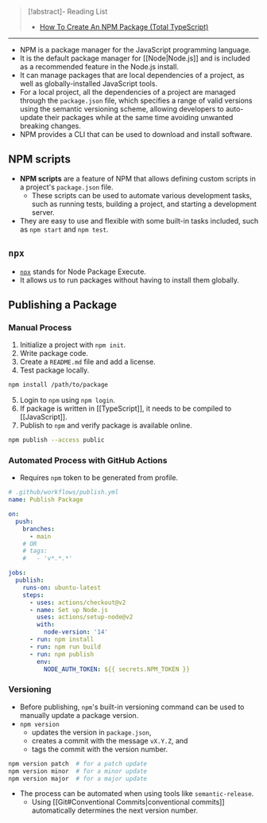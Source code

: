 > [!abstract]- Reading List
> - [How To Create An NPM Package (Total TypeScript)](https://www.totaltypescript.com/how-to-create-an-npm-package)

---

- NPM is a package manager for the JavaScript programming language.
- It is the default package manager for [[Node|Node.js]] and is included as a recommended feature in the Node.js install.
- It can manage packages that are local dependencies of a project, as well as globally-installed JavaScript tools.
- For a local project, all the dependencies of a project are managed through the `package.json` file, which specifies a range of valid versions using the semantic versioning scheme, allowing developers to auto-update their packages while at the same time avoiding unwanted breaking changes.
- NPM provides a CLI that can be used to download and install software.

## NPM scripts

- **NPM scripts** are a feature of NPM that allows defining custom scripts in a project's `package.json` file.
    - These scripts can be used to automate various development tasks, such as running tests, building a project, and starting a development server.
- They are easy to use and flexible with some built-in tasks included, such as `npm start` and `npm test`.

## `npx`

- [`npx`](https://www.npmjs.com/package/npx) stands for Node Package Execute. 
- It allows us to run packages without having to install them globally.

## Publishing a Package

### Manual Process

1. Initialize a project with `npm init`.
2. Write package code.
3. Create a `README.md` file and add a license.
4. Test package locally.

```bash
npm install /path/to/package
```

5. Login to `npm` using `npm login`.
6. If package is written in [[TypeScript]], it needs to be compiled to [[JavaScript]].
7. Publish to `npm` and verify package is available online.

```bash
npm publish --access public
```

### Automated Process with GitHub Actions

- Requires `npm` token to be generated from profile.

```yml
# .github/workflows/publish.yml
name: Publish Package

on:
  push:
    branches:
      - main
    # OR
    # tags:
    #   - 'v*.*.*' 

jobs:
  publish:
    runs-on: ubuntu-latest
    steps:
      - uses: actions/checkout@v2
      - name: Set up Node.js
        uses: actions/setup-node@v2
        with:
          node-version: '14'
      - run: npm install
      - run: npm run build
      - run: npm publish
        env:
          NODE_AUTH_TOKEN: ${{ secrets.NPM_TOKEN }}
```

### Versioning

- Before publishing, `npm`'s built-in versioning command can be used to manually update a package version.
- `npm version`
    - updates the version in `package.json`,
    - creates a commit with the message `vX.Y.Z`, and
    - tags the commit with the version number.

```bash
npm version patch  # for a patch update
npm version minor  # for a minor update 
npm version major  # for a major update
```

- The process can be automated when using tools like `semantic-release`.
    - Using [[Git#Conventional Commits|conventional commits]] automatically determines the next version number.
